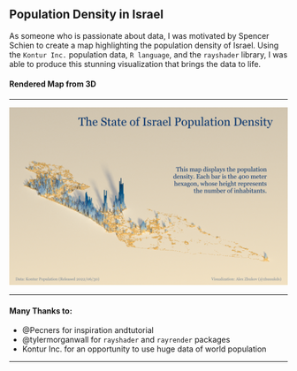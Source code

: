## Population Density in Israel

As someone who is passionate about data, I was motivated by Spencer Schien to create a map highlighting the population density of Israel. 
Using the `Kontur Inc.` population data, `R language`, and the `rayshader` library, I was able to produce this stunning visualization that brings the data to life.

#### Rendered Map from 3D
___

<img src='titled_plot_resized.png' width=600>

___
#### Many Thanks to:

- @Pecners for inspiration andtutorial 
- @tylermorganwall for `rayshader` and `rayrender` packages
- Kontur Inc. for an opportunity to use huge data of world population 
___

